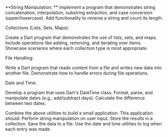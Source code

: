 **String Manipulation: ** Implement a program that demonstrates string concatenation, interpolation, substring extraction, and case conversion (upper/lowercase). Add functionality to reverse a string and count its length.

Collections (Lists, Sets, Maps):

Create a Dart program that demonstrates the use of lists, sets, and maps. Include operations like adding, removing, and iterating over items. Showcase scenarios where each collection type is most appropriate.

File Handling:

Write a Dart program that reads content from a file and writes new data into another file. Demonstrate how to handle errors during file operations.

Date and Time:

Develop a program that uses Dart's DateTime class. Format, parse, and manipulate dates (e.g., add/subtract days). Calculate the difference between two dates.


Combine the above utilities to build a small application. This application should: Perform string manipulation on user input. Store the results in a collection. Save the data to a file. Use the date and time utilities to log when each entry was made.